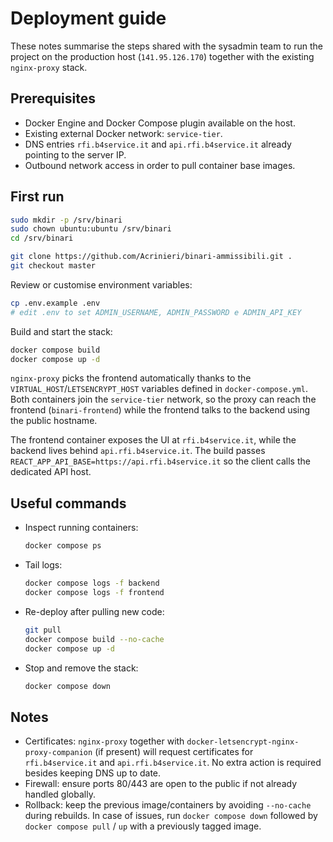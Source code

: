 # Deployment guide

These notes summarise the steps shared with the sysadmin team to run the project on the production host (`141.95.126.170`) together with the existing `nginx-proxy` stack.

## Prerequisites

- Docker Engine and Docker Compose plugin available on the host.
- Existing external Docker network: `service-tier`.
- DNS entries `rfi.b4service.it` and `api.rfi.b4service.it` already pointing to the server IP.
- Outbound network access in order to pull container base images.

## First run

```bash
sudo mkdir -p /srv/binari
sudo chown ubuntu:ubuntu /srv/binari
cd /srv/binari

git clone https://github.com/Acrinieri/binari-ammissibili.git .
git checkout master
```

Review or customise environment variables:

```bash
cp .env.example .env
# edit .env to set ADMIN_USERNAME, ADMIN_PASSWORD e ADMIN_API_KEY
```

Build and start the stack:

```bash
docker compose build
docker compose up -d
```

`nginx-proxy` picks the frontend automatically thanks to the `VIRTUAL_HOST`/`LETSENCRYPT_HOST` variables defined in `docker-compose.yml`. Both containers join the `service-tier` network, so the proxy can reach the frontend (`binari-frontend`) while the frontend talks to the backend using the public hostname.

The frontend container exposes the UI at `rfi.b4service.it`, while the backend lives behind `api.rfi.b4service.it`. The build passes `REACT_APP_API_BASE=https://api.rfi.b4service.it` so the client calls the dedicated API host.

## Useful commands

- Inspect running containers:
  ```bash
  docker compose ps
  ```
- Tail logs:
  ```bash
  docker compose logs -f backend
  docker compose logs -f frontend
  ```
- Re-deploy after pulling new code:
  ```bash
  git pull
  docker compose build --no-cache
  docker compose up -d
  ```
- Stop and remove the stack:
  ```bash
  docker compose down
  ```

## Notes

- Certificates: `nginx-proxy` together with `docker-letsencrypt-nginx-proxy-companion` (if present) will request certificates for `rfi.b4service.it` and `api.rfi.b4service.it`. No extra action is required besides keeping DNS up to date.
- Firewall: ensure ports 80/443 are open to the public if not already handled globally.
- Rollback: keep the previous image/containers by avoiding `--no-cache` during rebuilds. In case of issues, run `docker compose down` followed by `docker compose pull` / `up` with a previously tagged image.
